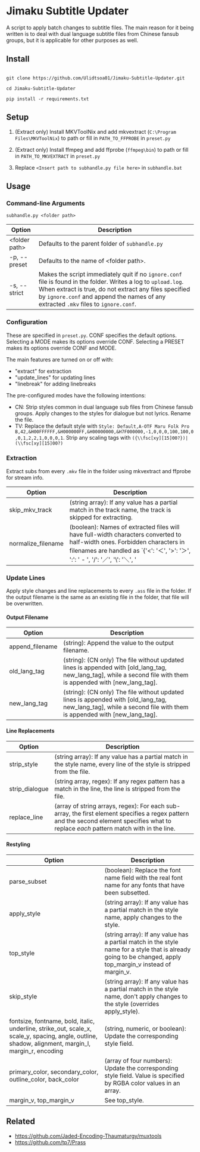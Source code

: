 ﻿# Jimaku Subtitle Updater  



A script to apply batch changes to subtitle files. The main reason for it being written is to deal with dual language subtitle files from Chinese fansub groups, but it is applicable for other purposes as well.

## Install

  
```

git clone https://github.com/Ulidtsoa01/Jimaku-Subtitle-Updater.git

cd Jimaku-Subtitle-Updater

pip install -r requirements.txt

```
  

## Setup


1. (Extract only) Install MKVToolNix and add mkvextract (`C:\Program Files\MKVToolNix`) to path or fill in `PATH_TO_FFPROBE` in `preset.py`

2. (Extract only) Install ffmpeg and add ffprobe (`ffmpeg\bin`) to path or fill in `PATH_TO_MKVEXTRACT` in `preset.py`

3. Replace `<Insert path to subhandle.py file here>` in `subhandle.bat`

## Usage

### Command-line Arguments

    subhandle.py <folder path>
   
| Option | Description |
|--|--|
| \<folder path\> | Defaults to the parent folder of `subhandle.py` 
| -p, --preset | Defaults to the name of \<folder path\>.
| -s, --strict | Makes the script immediately quit if no `ignore.conf` file is found in the folder. Writes a log to `upload.log`. When extract is true, do not extract any files specified by `ignore.conf` and append the names of any extracted `.mkv` files to `ignore.conf`.
 

### Configuration

These are specified in `preset.py`. CONF specifies the default options. Selecting a MODE makes its options override CONF. Selecting a PRESET makes its options override CONF and MODE.

The main features are turned on or off with:
- "extract" for extraction
- "update_lines" for updating lines
- "linebreak" for adding linebreaks

The pre-configured modes have the following intentions:
- CN: Strip styles common in dual language sub files from Chinese fansub groups. Apply changes to the styles for dialogue but not lyrics. Rename the file.
- TV: Replace the default style with `Style: Default,A-OTF Maru Folk Pro B,42,&H00FFFFFF,&H000000FF,&H00000000,&H7F000000,-1,0,0,0,100,100,0,0,1,2,2,1,0,0,0,1`. Strip any scaling tags with `({\\fsc[xy][15]00?})|(\\fsc[xy][15]00?)`

### Extraction
Extract subs from every `.mkv` file in the folder using mkvextract and ffprobe for stream info.

| Option | Description |
|--|--|
| skip_mkv_track | (string array): If any value has a partial match in the track name, the track is skipped for extracting.
| normalize_filename | (boolean): Names of extracted files will have full-width characters converted to half-width ones. Forbidden characters in filenames are handled as `{'<': '＜', '>': '＞', ':': ' - ', '/': '／', '\\': '＼', '|': '｜', '?': '？', '*': ''}`.


### Update Lines
Apply style changes and line replacements to every `.ass` file in the folder. If the output filename is the same as an existing file in the folder, that file will be overwritten.

#### Output Filename
| Option | Description |
|--|--|
| append_filename | (string): Append the value to the output filename.
| old_lang_tag | (string): (CN only) The file without updated lines is appended with [old_lang_tag, new_lang_tag], while a second file with them is appended with [new_lang_tag].
| new_lang_tag | (string): (CN only) The file without updated lines is appended with [old_lang_tag, new_lang_tag], while a second file with them is appended with [new_lang_tag].

####  Line Replacements
| Option | Description |
|--|--|
| strip_style | (string array): If any value has a partial match in the style name, every line of the style is stripped from the file.
| strip_dialogue | (string array, regex): If any regex pattern has a match in the line, the line is stripped from the file.
| replace_line | (array of string arrays, regex): For each sub-array, the first element specifies a regex pattern and the second element specifies what to replace *each* pattern match with in the line.


#### Restyling
| Option | Description |
|--|--|
| parse_subset | (boolean): Replace the font name field with the real font name for any fonts that have been subsetted.
| apply_style | (string array): If any value has a partial match in the style name, apply changes to the style.
| top_style | (string array): If any value has a partial match in the style name for a style that is already going to be changed, apply top_margin_v instead of margin_v.
| skip_style | (string array): If any value has a partial match in the style name, don't apply changes to the style (overrides apply_style).
| fontsize, fontname, bold, italic, underline, strike_out, scale_x, scale_y, spacing, angle, outline, shadow, alignment, margin_l, margin_r, encoding | (string, numeric, or boolean): Update the corresponding style field.
| primary_color, secondary_color, outline_color, back_color | (array of four numbers): Update the corresponding style field. Value is specified by RGBA color values in an array.
| margin_v, top_margin_v | See top_style.


## Related

  - https://github.com/Jaded-Encoding-Thaumaturgy/muxtools
  - https://github.com/tp7/Prass



